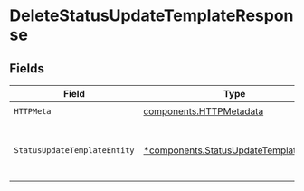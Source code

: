 # DeleteStatusUpdateTemplateResponse


## Fields

| Field                                                                                           | Type                                                                                            | Required                                                                                        | Description                                                                                     |
| ----------------------------------------------------------------------------------------------- | ----------------------------------------------------------------------------------------------- | ----------------------------------------------------------------------------------------------- | ----------------------------------------------------------------------------------------------- |
| `HTTPMeta`                                                                                      | [components.HTTPMetadata](../../models/components/httpmetadata.md)                              | :heavy_check_mark:                                                                              | N/A                                                                                             |
| `StatusUpdateTemplateEntity`                                                                    | [*components.StatusUpdateTemplateEntity](../../models/components/statusupdatetemplateentity.md) | :heavy_minus_sign:                                                                              | Delete a single status update template                                                          |